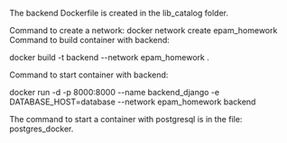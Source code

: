 The backend Dockerfile is created in the lib_catalog folder.

Command to create a network: docker network create epam_homework
Command to build container with backend:

docker build -t backend --network epam_homework .

Command to start container with backend:

docker run -d -p 8000:8000 --name backend_django -e DATABASE_HOST=database --network epam_homework backend

The command to start a container with postgresql is in the file: postgres_docker.

